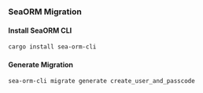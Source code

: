 
### SeaORM Migration

#### Install SeaORM CLI

```bash
cargo install sea-orm-cli
```

#### Generate Migration
```bash
sea-orm-cli migrate generate create_user_and_passcode
```